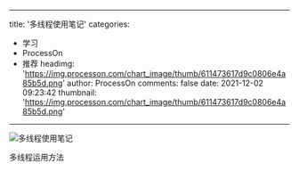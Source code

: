 
---
title: '多线程使用笔记'
categories: 
 - 学习
 - ProcessOn
 - 推荐
headimg: 'https://img.processon.com/chart_image/thumb/611473617d9c0806e4a85b5d.png'
author: ProcessOn
comments: false
date: 2021-12-02 09:23:42
thumbnail: 'https://img.processon.com/chart_image/thumb/611473617d9c0806e4a85b5d.png'
---

<div>   
<img class="thumb" alt="多线程使用笔记" src="https://img.processon.com/chart_image/thumb/611473617d9c0806e4a85b5d.png" referrerpolicy="no-referrer">
<p>多线程运用方法</p>  
</div>
            